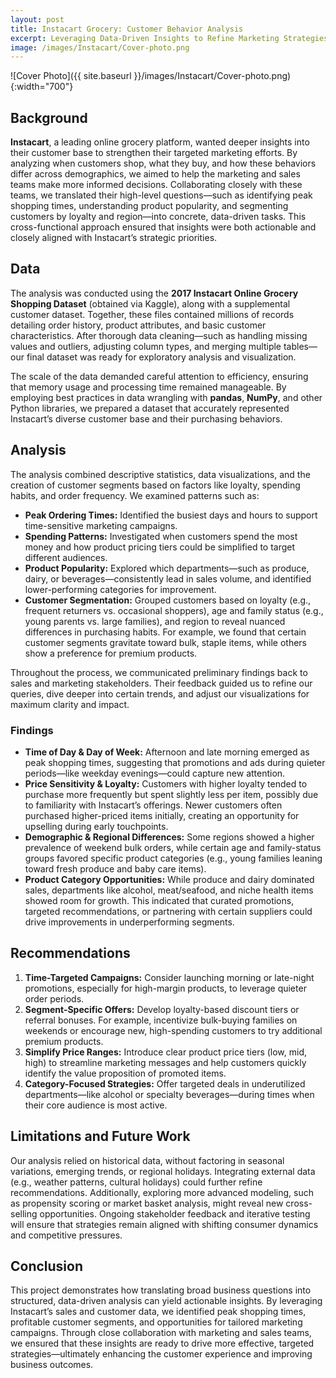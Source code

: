 ```yaml
---
layout: post
title: Instacart Grocery: Customer Behavior Analysis
excerpt: Leveraging Data-Driven Insights to Refine Marketing Strategies in Online Grocery Sales
image: /images/Instacart/Cover-photo.png
---
```

![Cover Photo]({{ site.baseurl }}/images/Instacart/Cover-photo.png){:width="700"}

## Background

**Instacart**, a leading online grocery platform, wanted deeper insights into their customer base to strengthen their targeted marketing efforts. By analyzing when customers shop, what they buy, and how these behaviors differ across demographics, we aimed to help the marketing and sales teams make more informed decisions. Collaborating closely with these teams, we translated their high-level questions—such as identifying peak shopping times, understanding product popularity, and segmenting customers by loyalty and region—into concrete, data-driven tasks. This cross-functional approach ensured that insights were both actionable and closely aligned with Instacart’s strategic priorities.

## Data

The analysis was conducted using the **2017 Instacart Online Grocery Shopping Dataset** (obtained via Kaggle), along with a supplemental customer dataset. Together, these files contained millions of records detailing order history, product attributes, and basic customer characteristics. After thorough data cleaning—such as handling missing values and outliers, adjusting column types, and merging multiple tables—our final dataset was ready for exploratory analysis and visualization. 

The scale of the data demanded careful attention to efficiency, ensuring that memory usage and processing time remained manageable. By employing best practices in data wrangling with **pandas**, **NumPy**, and other Python libraries, we prepared a dataset that accurately represented Instacart’s diverse customer base and their purchasing behaviors.

## Analysis

The analysis combined descriptive statistics, data visualizations, and the creation of customer segments based on factors like loyalty, spending habits, and order frequency. We examined patterns such as:

- **Peak Ordering Times:** Identified the busiest days and hours to support time-sensitive marketing campaigns.
- **Spending Patterns:** Investigated when customers spend the most money and how product pricing tiers could be simplified to target different audiences.
- **Product Popularity:** Explored which departments—such as produce, dairy, or beverages—consistently lead in sales volume, and identified lower-performing categories for improvement.
- **Customer Segmentation:** Grouped customers based on loyalty (e.g., frequent returners vs. occasional shoppers), age and family status (e.g., young parents vs. large families), and region to reveal nuanced differences in purchasing habits. For example, we found that certain customer segments gravitate toward bulk, staple items, while others show a preference for premium products.

Throughout the process, we communicated preliminary findings back to sales and marketing stakeholders. Their feedback guided us to refine our queries, dive deeper into certain trends, and adjust our visualizations for maximum clarity and impact.

### Findings

- **Time of Day & Day of Week:** Afternoon and late morning emerged as peak shopping times, suggesting that promotions and ads during quieter periods—like weekday evenings—could capture new attention.
- **Price Sensitivity & Loyalty:** Customers with higher loyalty tended to purchase more frequently but spent slightly less per item, possibly due to familiarity with Instacart’s offerings. Newer customers often purchased higher-priced items initially, creating an opportunity for upselling during early touchpoints.
- **Demographic & Regional Differences:** Some regions showed a higher prevalence of weekend bulk orders, while certain age and family-status groups favored specific product categories (e.g., young families leaning toward fresh produce and baby care items).
- **Product Category Opportunities:** While produce and dairy dominated sales, departments like alcohol, meat/seafood, and niche health items showed room for growth. This indicated that curated promotions, targeted recommendations, or partnering with certain suppliers could drive improvements in underperforming segments.

## Recommendations

1. **Time-Targeted Campaigns:** Consider launching morning or late-night promotions, especially for high-margin products, to leverage quieter order periods.  
2. **Segment-Specific Offers:** Develop loyalty-based discount tiers or referral bonuses. For example, incentivize bulk-buying families on weekends or encourage new, high-spending customers to try additional premium products.  
3. **Simplify Price Ranges:** Introduce clear product price tiers (low, mid, high) to streamline marketing messages and help customers quickly identify the value proposition of promoted items.  
4. **Category-Focused Strategies:** Offer targeted deals in underutilized departments—like alcohol or specialty beverages—during times when their core audience is most active.

## Limitations and Future Work

Our analysis relied on historical data, without factoring in seasonal variations, emerging trends, or regional holidays. Integrating external data (e.g., weather patterns, cultural holidays) could further refine recommendations. Additionally, exploring more advanced modeling, such as propensity scoring or market basket analysis, might reveal new cross-selling opportunities. Ongoing stakeholder feedback and iterative testing will ensure that strategies remain aligned with shifting consumer dynamics and competitive pressures.

## Conclusion

This project demonstrates how translating broad business questions into structured, data-driven analysis can yield actionable insights. By leveraging Instacart’s sales and customer data, we identified peak shopping times, profitable customer segments, and opportunities for tailored marketing campaigns. Through close collaboration with marketing and sales teams, we ensured that these insights are ready to drive more effective, targeted strategies—ultimately enhancing the customer experience and improving business outcomes.
